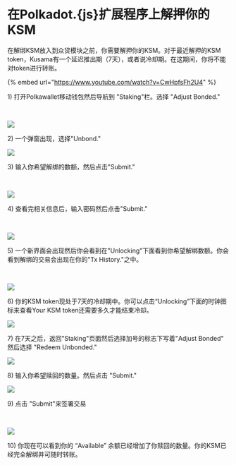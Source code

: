 # 在Polkadot.{js}扩展程序上解押你的KSM​

在解绑KSM放入到众贷模块之前，你需要解押你的KSM。对于最近解押的KSM token，Kusama有一个延迟推出期（7天），或者说冷却期。在这期间，你将不能对token进行转账。

{% embed url="https://www.youtube.com/watch?v=CwHpfsFh2U4" %}

​1) 打开Polkawallet移动钱包然后导航到 "Staking"栏。选择 "Adjust Bonded."

​

![](https://1503523808-files.gitbook.io/\~/files/v0/b/gitbook-legacy-files/o/assets%2F-MAz4EenwXLth\_HO\_hmJ%2F-MaFIqCFrk45Cx1lSJWG%2F-MaFt9VazOwRis8NiRXs%2Fimage.png?alt=media\&token=74c6d66a-f470-4ce8-a385-b713cefcabdc)

2\) 一个弹窗出现，选择"Unbond."

![](https://1503523808-files.gitbook.io/\~/files/v0/b/gitbook-legacy-files/o/assets%2F-MAz4EenwXLth\_HO\_hmJ%2F-MaFIqCFrk45Cx1lSJWG%2F-MaFw3WYpqjuJqjWXCyK%2Fimage.png?alt=media\&token=0bccb8d2-ba7a-4d7c-af08-7423168b9142)

3\) 输入你希望解绑的数额，然后点击"Submit."

​

![](https://1503523808-files.gitbook.io/\~/files/v0/b/gitbook-legacy-files/o/assets%2F-MAz4EenwXLth\_HO\_hmJ%2F-MaFIqCFrk45Cx1lSJWG%2F-MaFw70Ewc6HmopnQse8%2Fimage.png?alt=media\&token=2c2fc609-6f9f-4455-940e-168ddb2dfb12)

4\) 查看完相关信息后，输入密码然后点击"Submit."

​

![](https://1503523808-files.gitbook.io/\~/files/v0/b/gitbook-legacy-files/o/assets%2F-MAz4EenwXLth\_HO\_hmJ%2F-MaFIqCFrk45Cx1lSJWG%2F-MaFw9babFjHlwcFlFaF%2Fimage.png?alt=media\&token=d5738349-bb26-4a84-8ae5-3bd0ef20f8ae)

5\) 一个新界面会出现然后你会看到在"Unlocking"下面看到你希望解绑数额。你会看到解绑的交易会出现在你的"Tx History."之中。

​

![](https://1503523808-files.gitbook.io/\~/files/v0/b/gitbook-legacy-files/o/assets%2F-MAz4EenwXLth\_HO\_hmJ%2F-MaFIqCFrk45Cx1lSJWG%2F-MaFwCO06VA4tokZ8sfE%2Fimage.png?alt=media\&token=db8c66ce-59f7-42f3-b5d0-66effa82d95a)

6\) 你的KSM token现处于7天的冷却期中。你可以点击“Unlocking”下面的时钟图标来查看Your KSM token还需要多久才能结束冷却。

![](https://1503523808-files.gitbook.io/\~/files/v0/b/gitbook-legacy-files/o/assets%2F-MAz4EenwXLth\_HO\_hmJ%2F-MaFIqCFrk45Cx1lSJWG%2F-MaFuq3NcSi-6C1ML1F0%2Fimage.png?alt=media\&token=d308ded7-b444-4520-962b-6176cb041cba)

7\) 在7天之后，返回"Staking"页面然后选择加号的标志下写着"Adjust Bonded" 然后选择 "Redeem Unbonded."

![](https://1503523808-files.gitbook.io/\~/files/v0/b/gitbook-legacy-files/o/assets%2F-MAz4EenwXLth\_HO\_hmJ%2F-MaFIqCFrk45Cx1lSJWG%2F-MaFv0X85Sc7ru8YjntV%2Fimage.png?alt=media\&token=6203cdaf-3220-4434-84a6-5f98ac54e617)

​8) 输入你希望赎回的数量。然后点击 "Submit."

![](https://1503523808-files.gitbook.io/\~/files/v0/b/gitbook-legacy-files/o/assets%2F-MAz4EenwXLth\_HO\_hmJ%2F-MaFIqCFrk45Cx1lSJWG%2F-MaFv8XhWfLn9KOKiLGI%2Fimage.png?alt=media\&token=890ce9c1-261e-4eb0-bf6d-7cb565ca3c21)

​9) 点击 "Submit"来签署交易

​

![](https://1503523808-files.gitbook.io/\~/files/v0/b/gitbook-legacy-files/o/assets%2F-MAz4EenwXLth\_HO\_hmJ%2F-MaFIqCFrk45Cx1lSJWG%2F-MaFvrR9LGYKaMelpo93%2Fimage.png?alt=media\&token=822eeaec-4de7-45b2-bc87-1fe4c6bc9d73)

10\) 你现在可以看到你的 “Available” 余额已经增加了你赎回的数量。你的KSM已经完全解绑并可随时转账。
